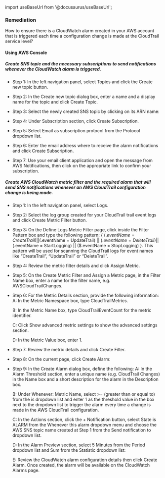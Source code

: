 import useBaseUrl from '@docusaurus/useBaseUrl';

### Remediation
How to ensure there is a CloudWatch alarm created in your AWS account that is triggered each time a configuration change is made at the CloudTrail service level?

#### Using AWS Console

##### Create SNS topic and the necessary subscriptions to send notifications whenever the CloudWatch alarm is triggered.

- Step 1: In the left navigation panel, select Topics and click the Create new topic button.

- Step 2: In the Create new topic dialog box, enter a name and a display name for the topic and click Create Topic.

- Step 3: Select the newly created SNS topic by clicking on its ARN name:
	
- Step 4: Under Subscription section, click Create Subscription.

- Step 5: Select Email as subscription protocol from the Protocol dropdown list.

- Step 6: Enter the email address where to receive the alarm notifications and click Create Subscription.

- Step 7: Use your email client application and open the message from AWS Notifications, then click on the appropriate link to confirm your subscription.

##### Create AWS CloudWatch metric filter and the required alarm that will send SNS notifications whenever an AWS CloudTrail configuration change is being made.

- Step 1: In the left navigation panel, select Logs.

- Step 2: Select the log group created for your CloudTrail trail event logs and click Create Metric Filter button.

- Step 3: On the Define Logs Metric Filter page, click inside the Filter Pattern box and type the following pattern: { ($.eventName = CreateTrail) || ($.eventName = UpdateTrail) || ($.eventName = DeleteTrail) || ($.eventName = StartLogging) || ($.eventName = StopLogging) }. This pattern will be used for scanning the CloudTrail logs for event names like “CreateTrail”, “UpdateTrail” or “DeleteTrail”.

- Step 4: Review the metric filter details and click Assign Metric.

- Step 5: On the Create Metric Filter and Assign a Metric page, in the Filter Name box, enter a name for the filter name, e.g. AWSCloudTrailChanges.

- Step 6: For the Metric Details section, provide the following information:
	 A: In the Metric Namespace box, type CloudTrailMetrics.
	
     B: In the Metric Name box, type CloudTrailEventCount for the metric identifier.
	
     C: Click Show advanced metric settings to show the advanced settings section.
	
     D: In the Metric Value box, enter 1.

- Step 7: Review the metric details and click Create Filter.

- Step 8: On the current page, click Create Alarm:
	
- Step 9: In the Create Alarm dialog box, define the following:
	A: In the Alarm Threshold section, enter a unique name (e.g. CloudTrail Changes) in the Name box and a short description for the alarm in the Description box.
	
    B: Under Whenever: Metric Name, select >= (greater than or equal to) from the is dropdown list and enter 1 as the threshold value in the box next to the dropdown list to trigger the alarm every time a change is made in the AWS CloudTrail configuration.
	
    C: In the Actions section, click the + Notification button, select State is ALARM from the Whenever this alarm dropdown menu and choose the AWS SNS topic name created at Step 1 from the Send notification to dropdown list.
	
    D: In the Alarm Preview section, select 5 Minutes from the Period dropdown list and Sum from the Statistic dropdown list:
	
    E: Review the CloudWatch alarm configuration details then click Create Alarm. Once created, the alarm will be available on the CloudWatch Alarms page.
